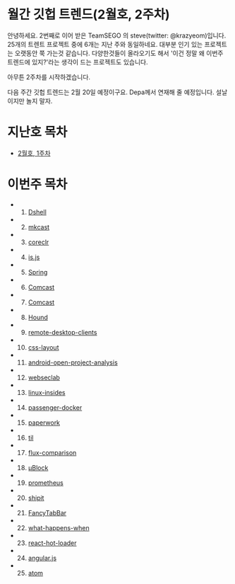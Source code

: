 # 월간 깃헙 트렌드(2월호, 2주차)

안녕하세요. 2번째로 이어 받은 TeamSEGO 의 steve(twitter: @krazyeom)입니다. 25개의 트렌트 프로젝트 중에 6개는 지난 주와 동일하네요. 대부분 인기 있는 프로젝트는 오랫동안 쭉 가는것 같습니다. 다양한것들이 올라오기도 해서 '이건 정말 왜 이번주 트렌드에 있지?'라는 생각이 드는 프로젝트도 있습니다.

아무튼 2주차를 시작하겠습니다. 

다음 주간 깃헙 트렌드는 2월 20일 예정이구요. Depa께서 연재해 줄 예정입니다. 설날이지만 놀지 말자.

# 지난호 목차

* [2월호, 1주차](https://github.com/TeamSEGO/github-trend-kr/tree/master/%5B001%5D201502-monthly)

# 이번주 목차 

* 1. [Dshell](https://github.com/TeamSEGO/github-trend-kr/blob/master/%5B002%5D201502-monthly/(%23002-01)_Dshell.md)

* 2. [mkcast](https://github.com/TeamSEGO/github-trend-kr/blob/master/%5B002%5D201502-monthly/(%23002-02)_mkcast.md)

* 3. [coreclr](https://github.com/TeamSEGO/github-trend-kr/blob/master/%5B002%5D201502-monthly/(%23002-03)_coreclr.md)

* 4. [is.js](https://github.com/TeamSEGO/github-trend-kr/blob/master/%5B002%5D201502-monthly/(%23002-04)_is.js.md)

* 5. [Spring](https://github.com/TeamSEGO/github-trend-kr/blob/master/%5B002%5D201502-monthly/(%23002-05)_Spring.md)

* 6. [Comcast](https://github.com/TeamSEGO/github-trend-kr/blob/master/%5B002%5D201502-monthly/(%23002-06)_Comcast.md)

* 7. [Comcast](https://github.com/TeamSEGO/github-trend-kr/blob/master/%5B002%5D201502-monthly/(%23002-07)_react.md)

* 8. [Hound](https://github.com/TeamSEGO/github-trend-kr/blob/master/%5B002%5D201502-monthly/(%23002-08)_Hound.md)

* 9. [remote-desktop-clients](https://github.com/TeamSEGO/github-trend-kr/blob/master/%5B002%5D201502-monthly/(%23002-09)_remote-desktop-clients.md)

* 10. [css-layout](https://github.com/TeamSEGO/github-trend-kr/blob/master/%5B002%5D201502-monthly/(%23002-10)_css-layout.md)

* 11. [android-open-project-analysis](https://github.com/TeamSEGO/github-trend-kr/blob/master/%5B002%5D201502-monthly/(%23002-11)_android-open-project-analysis.md)

* 12. [webseclab](https://github.com/TeamSEGO/github-trend-kr/blob/master/%5B002%5D201502-monthly/(%23002-12)_webseclab.md)

* 13. [linux-insides](https://github.com/TeamSEGO/github-trend-kr/blob/master/%5B002%5D201502-monthly/(%23002-13)_linux-insides.md)

* 14. [passenger-docker](https://github.com/TeamSEGO/github-trend-kr/blob/master/%5B002%5D201502-monthly/(%23002-14)_passenger-docker.md)

* 15. [paperwork](https://github.com/TeamSEGO/github-trend-kr/blob/master/%5B002%5D201502-monthly/(%23002-15)_paperwork.md)

* 16. [til](https://github.com/TeamSEGO/github-trend-kr/blob/master/%5B002%5D201502-monthly/(%23002-16)_til.md)

* 17. [flux-comparison](https://github.com/TeamSEGO/github-trend-kr/blob/master/%5B002%5D201502-monthly/(%23002-17)_flux-comparison.md)

* 18. [µBlock](https://github.com/TeamSEGO/github-trend-kr/blob/master/%5B002%5D201502-monthly/(%23002-18)_uBlock.md)

* 19. [prometheus](https://github.com/TeamSEGO/github-trend-kr/blob/master/%5B002%5D201502-monthly/(%23002-19)_prometheus.md)

* 20. [shipit](https://github.com/TeamSEGO/github-trend-kr/blob/master/%5B002%5D201502-monthly/(%23002-20)_shipit.md)

* 21. [FancyTabBar](https://github.com/TeamSEGO/github-trend-kr/blob/master/%5B002%5D201502-monthly/(%23002-21)_FancyTabBar.md)

* 22. [what-happens-when](https://github.com/TeamSEGO/github-trend-kr/blob/master/%5B002%5D201502-monthly/(%23002-22)_what-happens-when.md)

* 23. [react-hot-loader](https://github.com/TeamSEGO/github-trend-kr/blob/master/%5B002%5D201502-monthly/(%23002-23)_react-hot-loader.md)

* 24. [angular.js](https://github.com/TeamSEGO/github-trend-kr/blob/master/%5B002%5D201502-monthly/(%23002-24)_angular.js.md)

* 25. [atom](https://github.com/TeamSEGO/github-trend-kr/blob/master/%5B002%5D201502-monthly/(%23002-25)_atom.md)

